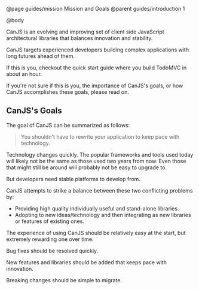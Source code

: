 @page guides/mission Mission and Goals
@parent guides/introduction 1

@body

CanJS is an evolving and improving set of client side
JavaScript architectural libraries that balances
innovation and stability.  

CanJS targets experienced developers building complex applications
with long futures ahead of them.

If this is you, checkout the quick start guide
where you build TodoMVC in about an hour.

If you're not sure if this is you, the importance of
CanJS's goals, or how CanJS accomplishes these goals, please read on.


## CanJS's Goals

The goal of CanJS can be summarized as follows:

> You shouldn't have to rewrite your application to
> keep pace with technology.

Technology changes quickly.  The popular frameworks and tools
used today will likely not be the same as those used two
years from now.  Even those that might still be around will
probably not be easy to upgrade to.

But developers need stable platforms to develop from.

CanJS attempts to strike a balance between these two
conflicting problems by:

- Providing high quality individually useful and stand-alone libraries.
- Adopting to new ideas/technology and then integrating as new libraries
  or features of existing ones.

The experience of using CanJS should be relatively easy at the start,
but extremely rewarding one over time.  

Bug fixes should be resolved quickly.

New features and libraries should be added that keeps pace with
innovation.

Breaking changes should be simple to migrate.
